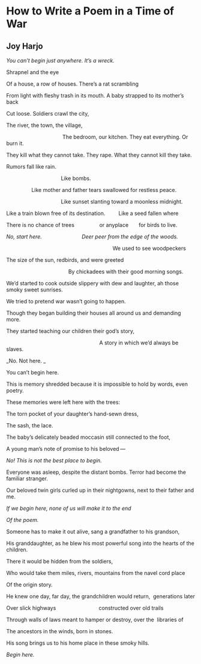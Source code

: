 # How to Write a Poem in a Time of War
## Joy Harjo
_You can’t begin just anywhere. It’s a wreck._

Shrapnel and the eye

Of a house, a row of houses. There’s a rat scrambling

From light with fleshy trash in its mouth. A baby strapped to its mother’s
back

Cut loose.
Soldiers crawl the city,


The river, the town, the village,

                                      The bedroom, our kitchen. They eat
everything.
Or burn it.

They kill what they cannot take. They rape. What they cannot kill they take.

Rumors fall like rain.

                                     Like bombs.

                 Like mother and father tears swallowed for restless peace.


                                     Like sunset slanting toward a moonless
midnight.

Like a train blown free of its destination.         Like a seed fallen where

There is no chance of trees                 or anyplace       for birds to
live.


 _No, start here.                           Deer peer from the edge of the
woods._

                                                                         We
used to see woodpeckers

The size of the sun, redbirds, and were greeted

                                          By chickadees with their good
morning songs.

We’d started to cook outside slippery with dew and laughter, ah those smoky
sweet sunrises.

We tried to pretend war wasn’t going to happen.

Though they began building their houses all around us and demanding  more.

They started teaching our children their god’s story,

                                                               A story in
which we’d always be slaves.

 _No. Not here.
_

You can’t begin here.

This is memory shredded because it is impossible to hold by words, even
poetry.


These memories were left here with the trees:

The torn pocket of your daughter’s hand-sewn dress,

The sash, the lace.

The baby’s delicately beaded moccasin still connected to the foot,

A young man’s note of promise to his beloved —


_No! This is not the best place to begin._


Everyone was asleep, despite the distant bombs. Terror had become the familiar
stranger.

Our beloved twin girls curled up in their nightgowns, next to their father and
me.



 _If we begin here, none of us will make it to the end_

_Of the poem._


Someone has to make it out alive, sang a grandfather to his grandson,

His granddaughter, as he blew his most powerful song into the hearts of the
children.

There it would be hidden from the soldiers,

Who would take them miles, rivers, mountains from the navel cord place

Of the origin story.

He knew one day, far day, the grandchildren would return,  generations later

Over slick highways                             constructed over old trails

Through walls of laws meant to hamper or destroy, over the  libraries of

The ancestors in the winds, born in stones.


His song brings us to his home place in these smoky hills.


 _Begin here._